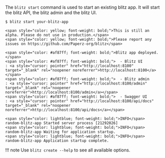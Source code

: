 The `blitz start` command is used to start an existing blitz app. It will start the blitz API, the blitz admin and the blitz UI.

<!-- termynal -->

<div class="termy">

```console
$ blitz start your-blitz-app

<span style="color: yellow; font-weight: bold;">This is still an alpha. Please do not use in production.</span>
<span style="color: yellow; font-weight: bold;">Please report any issues on https://github.com/Paperz-org/blitz</span>

<span style="color: #af87ff; font-weight: bold;">Blitz app deployed.</span>
<span style="color: #af87ff; font-weight: bold;">  - Blitz UI            : <a style="cursor: pointer" href="http://localhost:8100" target="_blank" rel="noopener noreferrer">http://localhost:8100</a></span>
<span style="color: #af87ff; font-weight: bold;">  - Blitz admin         : <a style="cursor: pointer" href="http://localhost:8100/admin" target="_blank" rel="noopener noreferrer">http://localhost:8100/admin</a></span>
<span style="color: #af87ff; font-weight: bold;">  - Swagger UI          : <a style="cursor: pointer" href="http://localhost:8100/api/docs" target="_blank" rel="noopener noreferrer">http://localhost:8100/api/docs</a></span>

<span style="color: lightblue; font-weight: bold;">INFO</span>      random-blitz-app Started server process [21292026]
<span style="color: lightblue; font-weight: bold;">INFO</span>      random-blitz-app Waiting for application startup.
<span style="color: lightblue; font-weight: bold;">INFO</span>      random-blitz-app Application startup complete.
```

</div>

!!! note
    Use `blitz create --help` to see all available options.
